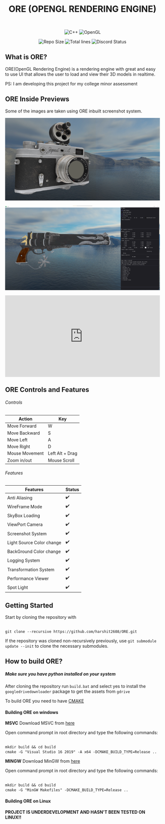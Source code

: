 <h1 align="center">ORE (OPENGL RENDERING ENGINE)</h1>

<br/>

<p align="center">
<img alt="C++" src="https://img.shields.io/badge/C++%20-%2300599C.svg?logo=c%2B%2B&logoColor=white">
 <img alt="OpenGL" src="https://img.shields.io/badge/OpenGL-%23FFFFFF.svg?&logo=opengl"/>
 </p>

 <p align="center">
 <img alt="Repo Size" src="https://img.shields.io/github/repo-size/harshit2608/ORE">
 <img alt="Total lines" src ="https://img.shields.io/tokei/lines/github/harshit2608/ORE"/>
<img alt="Discord Status" src ="https://img.shields.io/discord/754728992900382862?label=Discord&style=plastic"/></p>

## What is ORE?

ORE(OpenGL Rendering Engine) is a rendering engine with great and easy to use UI that allows the user to load and view their 3D models in realtime.

PS: I am developing this project for my college minor assessment

<!-- [MODEL CREDITS](resources/LICENSE "Model License") -->

## ORE Inside Previews

Some of the images are taken using ORE inbuilt screenshot system.

![Zorki Camera](resources/Camera_SkyBox.png "Zorki Camera with Skybox")

![Gun](resources/Gun_with_UI.png "Gun with UI")

<div style="padding:52.71% 0 0 0;position:relative;"><iframe src="https://player.vimeo.com/video/653409636?h=a88356e879&amp;badge=0&amp;autopause=0&amp;player_id=0&amp;app_id=58479" frameborder="0" allow="autoplay; fullscreen; picture-in-picture" allowfullscreen style="position:absolute;top:0;left:0;width:100%;height:100%;" title="ORE - 2021.12.05"></iframe></div><script src="https://player.vimeo.com/api/player.js"></script>

## ORE Controls and Features

<h6> Controls</h6>

| Action         | Key             |
| -------------- | --------------- |
| Move Forward   | W               |
| Move Backward  | S               |
| Move Left      | A               |
| Move Right     | D               |
| Mouse Movement | Left Alt + Drag |
| Zoom in/out    | Mouse Scroll    |

<h6> Features</h6>

| Features                  | Status             |
| ------------------------- | ------------------ |
| Anti Aliasing             | :heavy_check_mark: |
| WireFrame Mode            | :heavy_check_mark: |
| SkyBox Loading            | :heavy_check_mark: |
| ViewPort Camera           | :heavy_check_mark: |
| Screenshot System         | :heavy_check_mark: |
| Light Source Color change | :heavy_check_mark: |
| BackGround Color change   | :heavy_check_mark: |
| Logging System            | :heavy_check_mark: |
| Transformation System     | :heavy_check_mark: |
| Performance Viewer        | :heavy_check_mark: |
| Spot Light                | :heavy_check_mark: |

## Getting Started

Start by cloning the repository with

```

git clone --recursive https://github.com/harshit2608/ORE.git

```

If the repository was cloned non-recursively previously, use
`git submodule update --init`
to clone the necessary submodules.

## How to build ORE?

<h5>Make sure you have python installed on your system</h5>

After cloning the repository run `build.bat` and select yes to install the `googledrivedownloader` package to get the assets from `gdrive`

To build ORE you need to have [CMAKE](https://cmake.org/download/)

<h4>Building ORE on windows</h4>

**MSVC**
Download MSVC from [here](https://visualstudio.microsoft.com/vs/features/cplusplus/)

Open command prompt in root directory and type the following commands:

```

mkdir build && cd build
cmake -G "Visual Studio 16 2019" -A x64 -DCMAKE_BUILD_TYPE=Release ..

```

**MINGW**
Download MinGW from [here](https://www.mingw-w64.org)

Open command prompt in root directory and type the following commands:

```

mkdir build && cd build
cmake -G "MinGW Makefiles" -DCMAKE_BUILD_TYPE=Release ..

```

<h4>Building ORE on Linux</h4>

**PROJECT IS UNDERDEVELOPMENT AND HASN'T BEEN TESTED ON LINUX!!**

```

```
